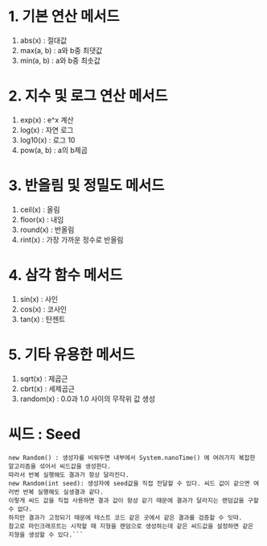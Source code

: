 # 1. 기본 연산 메서드
  1) abs(x) : 절대값
  2) max(a, b) : a와 b중 최댓값
  3) min(a, b) : a와 b중 최솟값
# 2. 지수 및 로그 연산 메서드
  1) exp(x) : e^x 계산
  2) log(x) : 자연 로그
  3) log10(x) : 로그 10
  4) pow(a, b) : a의 b제곱
# 3. 반올림 및 정밀도 메서드
  1) ceil(x) : 올림
  2) floor(x) : 내임
  3) round(x) : 반올림
  4) rint(x) : 가장 가까운 정수로 반올림
# 4. 삼각 함수 메서드
  1) sin(x) : 사인
  2) cos(x) : 코사인
  3) tan(x) : 탄젠트
# 5. 기타 유용한 메서드
  1) sqrt(x) : 제곱근
  2) cbrt(x) : 세제곱근
  3) random(x) : 0.0과 1.0 사이의 무작위 값 생성

# 씨드 : Seed
  ```Random은 내부에서 seed값을 이용한다 이 seed값이 값으면 항상 같은 값을 출력한다.
  new Random() : 생성자를 비워두면 내부에서 System.nanoTime() 에 여려가지 복잡한 알고리즘을 섞어서 씨드값을 생성한다.
  따라서 반복 실행해도 결과가 항상 달라진다.
  new Random(int seed): 생성자에 seed값을 직접 전달할 수 있다. 씨드 값이 같으면 여러번 반복 실행해도 실생결과 같다.
  이렇게 씨드 값을 직접 사용하면 결과 값이 항상 같기 때문에 결과가 달라지는 랜덤값을 구할 수 없다.
  하지만 결과가 고정되기 때문에 테스트 코드 같은 곳에서 같은 결과를 검증할 수 잇따.
  참고로 마인크래프트는 시작할 때 지형을 랜덤으로 생성하는데 같은 씨드값을 설정하면 같은 지형을 생성할 수 있다.```
